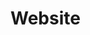 <div aligin="center">
	<h1 href="https://surgamingoninsulin.github.io/ModByInsulin/">Website</h1>
</div>